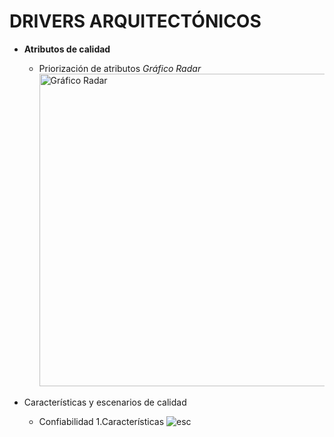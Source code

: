 # DRIVERS ARQUITECTÓNICOS

- **Atributos de calidad**
  - Priorización de atributos
         *Gráfico Radar*
        <img src="https://github.com/juanCardona02/DocumentacionAgendVet/blob/main/Images/Mapa-Empatia/Priorizaci%C3%B3nAtributos.png" alt="Gráfico Radar" width="500">
  
- Características y escenarios de calidad
  - Confiabilidad
     1.Características
         ![esc](https://github.com/juanCardona02/DocumentacionAgendVet/blob/55f990eabb3287a1fdbcb4afb7dcb198b32292a2/Images/Atributos-Calidad/Confiabilidad/CaracterisiticasConfiabilidad.png)

  
